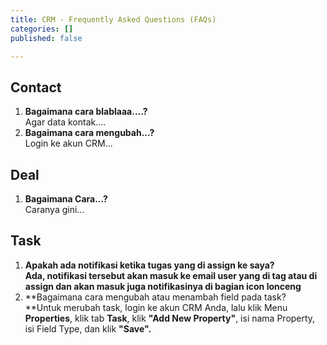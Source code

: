 ```yaml
---
title: CRM - Frequently Asked Questions (FAQs)
categories: []
published: false

---
```

## **Contact**

1. **Bagaimana cara blablaaa....?**  
   Agar data kontak....
2. **Bagaimana cara mengubah...?**  
   Login ke akun CRM...

## **Deal**

1. **Bagaimana Cara...?**  
   Caranya gini...

## **Task**

1. **Apakah ada notifikasi ketika tugas yang di assign ke saya?  
   **Ada, notifikasi tersebut akan masuk ke email user yang di tag atau di assign dan akan masuk juga notifikasinya di bagian icon lonceng****
2. **Bagaimana cara mengubah atau menambah field pada task?  
   **Untuk merubah task, login ke akun CRM Anda, lalu klik Menu **Properties**, klik tab **Task**, klik **"Add New Property"**, isi nama Property, isi Field Type, dan klik **"Save".**